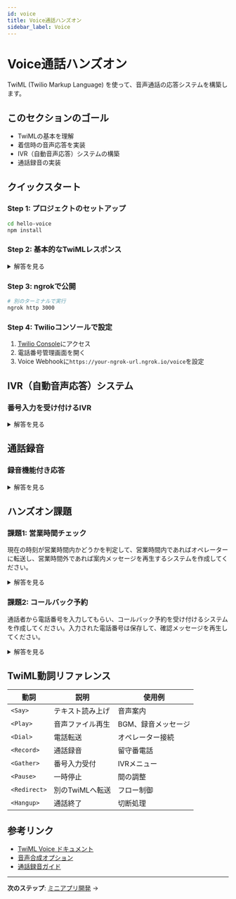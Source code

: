 ```yaml
---
id: voice
title: Voice通話ハンズオン
sidebar_label: Voice
---
```


# Voice通話ハンズオン

TwiML (Twilio Markup Language) を使って、音声通話の応答システムを構築します。

## このセクションのゴール

- TwiMLの基本を理解
- 着信時の音声応答を実装
- IVR（自動音声応答）システムの構築
- 通話録音の実装

## クイックスタート

### Step 1: プロジェクトのセットアップ

```bash
cd hello-voice
npm install
```

### Step 2: 基本的なTwiMLレスポンス

<details>
<summary>解答を見る</summary>

```javascript
// hello-voice/index.js - 完全なサーバーファイル
import express from 'express';
import twilio from 'twilio';
import dotenv from 'dotenv';

dotenv.config({ path: '../.env' });

const app = express();
const VoiceResponse = twilio.twiml.VoiceResponse;

// URLエンコードされたデータを解析
app.use(express.urlencoded({ extended: false }));

// 基本的な音声応答
app.post('/voice', (req, res) => {
  const twiml = new VoiceResponse();
  
  twiml.say({
    voice: 'Polly.Mizuki',
    language: 'ja-JP'
  }, 'こんにちは！Twilioワークショップへようこそ。');
  
  twiml.pause({ length: 1 });
  
  twiml.say({
    voice: 'Polly.Mizuki',
    language: 'ja-JP'
  }, 'このメッセージは自動音声で再生されています。');
  
  res.type('text/xml');
  res.send(twiml.toString());
});

// ヘルスチェック用エンドポイント
app.get('/', (req, res) => {
  res.send('Twilio Voice Server is running!');
});

const PORT = process.env.PORT || 3000;
app.listen(PORT, () => {
  console.log(`Voice server running on port ${PORT}`);
  console.log(`Webhook URL: http://localhost:${PORT}/voice`);
});
```

実行方法:
```bash
cd hello-voice
node index.js
```

</details>

### Step 3: ngrokで公開

```bash
# 別のターミナルで実行
ngrok http 3000
```

### Step 4: Twilioコンソールで設定

1. [Twilio Console](https://console.twilio.com)にアクセス
2. 電話番号管理画面を開く
3. Voice Webhookに`https://your-ngrok-url.ngrok.io/voice`を設定

## IVR（自動音声応答）システム

### 番号入力を受け付けるIVR

<details>
<summary>解答を見る</summary>

```javascript
// ivr-system.js - 完全なIVRシステム
import express from 'express';
import twilio from 'twilio';
import dotenv from 'dotenv';

dotenv.config({ path: '../.env' });

const app = express();
const VoiceResponse = twilio.twiml.VoiceResponse;

// URLエンコードされたデータを解析
app.use(express.urlencoded({ extended: false }));

// メインIVR
app.post('/ivr', (req, res) => {
  const twiml = new VoiceResponse();
  
  const gather = twiml.gather({
    numDigits: 1,
    action: '/ivr/handle',
    method: 'POST',
    language: 'ja-JP',
    timeout: 5
  });
  
  gather.say({
    voice: 'Polly.Mizuki',
    language: 'ja-JP'
  }, 'お電話ありがとうございます。営業部門は1を、サポート部門は2を、その他のお問い合わせは3を押してください。');
  
  // タイムアウト時の処理
  twiml.say({
    voice: 'Polly.Mizuki',
    language: 'ja-JP'
  }, '入力が確認できませんでした。もう一度お試しください。');
  
  twiml.redirect('/ivr');
  
  res.type('text/xml');
  res.send(twiml.toString());
});

// 入力処理
app.post('/ivr/handle', (req, res) => {
  const twiml = new VoiceResponse();
  const digit = req.body.Digits;
  
  console.log(`IVR selection: ${digit}`);
  
  switch(digit) {
    case '1':
      twiml.say({
        voice: 'Polly.Mizuki',
        language: 'ja-JP'
      }, '営業部門におつなぎします。');
      // デモ用: 実際の転送の代わりに音声メッセージ
      twiml.say({
        voice: 'Polly.Mizuki',
        language: 'ja-JP'
      }, '営業部門は現在対応中です。しばらくお待ちください。');
      twiml.play('https://demo.twilio.com/docs/classic.mp3');
      break;
    
    case '2':
      twiml.say({
        voice: 'Polly.Mizuki',
        language: 'ja-JP'
      }, 'サポート部門におつなぎします。');
      twiml.say({
        voice: 'Polly.Mizuki',
        language: 'ja-JP'
      }, 'サポート部門に接続されました。');
      break;
    
    case '3':
      twiml.say({
        voice: 'Polly.Mizuki',
        language: 'ja-JP'
      }, 'オペレーターにおつなぎします。少々お待ちください。');
      twiml.play('https://demo.twilio.com/docs/classic.mp3');
      break;
    
    default:
      twiml.say({
        voice: 'Polly.Mizuki',
        language: 'ja-JP'
      }, '無効な選択です。');
      twiml.redirect('/ivr');
  }
  
  res.type('text/xml');
  res.send(twiml.toString());
});

// ヘルスチェック
app.get('/', (req, res) => {
  res.send('IVR System is running!');
});

const PORT = process.env.PORT || 3001;
app.listen(PORT, () => {
  console.log(`IVR server running on port ${PORT}`);
  console.log(`Webhook URL: http://localhost:${PORT}/ivr`);
});
```

実行方法:
```bash
node ivr-system.js
```

</details>

## 通話録音

### 録音機能付き応答

<details>
<summary>解答を見る</summary>

```javascript
// recording-system.js - シンプルな録音システム
import express from 'express';
import twilio from 'twilio';
import dotenv from 'dotenv';

dotenv.config({ path: '../.env' });

const app = express();
const VoiceResponse = twilio.twiml.VoiceResponse;
app.use(express.urlencoded({ extended: false }));

// 録音開始
app.post('/record', (req, res) => {
  const twiml = new VoiceResponse();
  
  twiml.say({
    voice: 'Polly.Mizuki',
    language: 'ja-JP'
  }, 'メッセージをどうぞ。録音は最大30秒です。終了したらシャープを押してください。');
  
  twiml.record({
    action: '/record/complete',
    method: 'POST',
    maxLength: 30,
    finishOnKey: '#',
    playBeep: true
  });
  
  res.type('text/xml');
  res.send(twiml.toString());
});

// 録音完了処理
app.post('/record/complete', (req, res) => {
  const twiml = new VoiceResponse();
  const recordingUrl = req.body.RecordingUrl;
  const duration = req.body.RecordingDuration;
  const from = req.body.From;
  
  console.log(`録音完了:`);
  console.log(`  発信者: ${from}`);
  console.log(`  時間: ${duration}秒`);
  console.log(`  Twilio URL: ${recordingUrl}`);
  
  twiml.say({
    voice: 'Polly.Mizuki',
    language: 'ja-JP'
  }, 'メッセージを録音しました。ありがとうございました。');
  
  twiml.hangup();
  
  res.type('text/xml');
  res.send(twiml.toString());
});

const PORT = process.env.PORT || 3002;
app.listen(PORT, () => {
  console.log(`Recording server running on port ${PORT}`);
  console.log(`Webhook URL: http://localhost:${PORT}/record`);
});
```

実行方法:
```bash
node recording-system.js
```

</details>

## ハンズオン課題

### 課題1: 営業時間チェック

現在の時刻が営業時間内かどうかを判定して、営業時間内であればオペレーターに転送し、営業時間外であれば案内メッセージを再生するシステムを作成してください。

<details>
<summary>解答を見る</summary>

実行方法:
```bash
cd challenges/voice
node challenge1-business-hours.js
```

完全なコード:
```javascript
// challenge1-business-hours.js - シンプルな営業時間チェック
import express from 'express';
import twilio from 'twilio';
import dotenv from 'dotenv';

dotenv.config({ path: '../.env' });

const app = express();
const VoiceResponse = twilio.twiml.VoiceResponse;

app.use(express.urlencoded({ extended: false }));

// 営業時間判定（平日9-18時のみ）
function isBusinessHours() {
  const now = new Date();
  const day = now.getDay(); // 0=日曜, 1-5=平日, 6=土曜
  const hour = now.getHours();
  
  return day >= 1 && day <= 5 && hour >= 9 && hour < 18;
}

// メイン音声応答
app.post('/voice', (req, res) => {
  const twiml = new VoiceResponse();
  
  if (isBusinessHours()) {
    twiml.say({
      voice: 'Polly.Mizuki',
      language: 'ja-JP'
    }, 'お電話ありがとうございます。オペレーターにおつなぎします。');
    
    twiml.play('https://demo.twilio.com/docs/classic.mp3');
  } else {
    twiml.say({
      voice: 'Polly.Mizuki',
      language: 'ja-JP'
    }, '申し訳ございません。営業時間外です。平日9時から18時まで営業しております。');
  }
  
  res.type('text/xml');
  res.send(twiml.toString());
});

const PORT = process.env.PORT || 3100;
app.listen(PORT, () => {
  console.log(`Business hours server running on port ${PORT}`);
  console.log(`Webhook URL: http://localhost:${PORT}/voice`);
});
```

</details>

### 課題2: コールバック予約

通話者から電話番号を入力してもらい、コールバック予約を受け付けるシステムを作成してください。入力された電話番号は保存して、確認メッセージを再生してください。

<details>
<summary>解答を見る</summary>

実行方法:
```bash
cd challenges/voice
node challenge2-callback-reservation.js
```

完全なコード:
```javascript
// challenge2-callback-reservation.js - シンプルなコールバック予約
import express from 'express';
import twilio from 'twilio';
import dotenv from 'dotenv';

dotenv.config({ path: '../.env' });

const app = express();
const VoiceResponse = twilio.twiml.VoiceResponse;

app.use(express.urlencoded({ extended: false }));

// メイン音声応答
app.post('/voice', (req, res) => {
  const twiml = new VoiceResponse();
  const from = req.body.From;
  
  twiml.say({
    voice: 'Polly.Mizuki',
    language: 'ja-JP'
  }, 'コールバック予約システムです。電話番号を入力してください。');
  
  const gather = twiml.gather({
    numDigits: 11,
    action: '/callback/confirm',
    method: 'POST',
    timeout: 15,
    finishOnKey: '#'
  });
  
  gather.say({
    voice: 'Polly.Mizuki',
    language: 'ja-JP'
  }, '11桁の電話番号を入力後、シャープを押してください。');
  
  res.type('text/xml');
  res.send(twiml.toString());
});

// コールバック確認
app.post('/callback/confirm', (req, res) => {
  const twiml = new VoiceResponse();
  const phoneNumber = req.body.Digits;
  const from = req.body.From;
  
  console.log(`コールバック予約: ${from} -> ${phoneNumber}`);
  
  twiml.say({
    voice: 'Polly.Mizuki',
    language: 'ja-JP'
  }, `${phoneNumber}にコールバックを予約いたしました。後ほどお電話いたします。`);
  
  twiml.hangup();
  
  res.type('text/xml');
  res.send(twiml.toString());
});

const PORT = process.env.PORT || 3101;
app.listen(PORT, () => {
  console.log(`Callback server running on port ${PORT}`);
  console.log(`Webhook URL: http://localhost:${PORT}/voice`);
});
```

</details>


## TwiML動詞リファレンス

| 動詞 | 説明 | 使用例 |
|------|------|--------|
| `<Say>` | テキスト読み上げ | 音声案内 |
| `<Play>` | 音声ファイル再生 | BGM、録音メッセージ |
| `<Dial>` | 電話転送 | オペレーター接続 |
| `<Record>` | 通話録音 | 留守番電話 |
| `<Gather>` | 番号入力受付 | IVRメニュー |
| `<Pause>` | 一時停止 | 間の調整 |
| `<Redirect>` | 別のTwiMLへ転送 | フロー制御 |
| `<Hangup>` | 通話終了 | 切断処理 |


## 参考リンク

- [TwiML Voice ドキュメント](https://www.twilio.com/docs/voice/twiml)
- [音声合成オプション](https://www.twilio.com/docs/voice/twiml/say/text-speech)
- [通話録音ガイド](https://www.twilio.com/docs/voice/tutorials/how-to-record-phone-calls-node-js)

---

**次のステップ**: [ミニアプリ開発](./apps) →